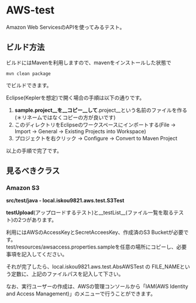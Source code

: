 # AWS-test
Amazon Web ServicesのAPIを使ってみるテスト。

## ビルド方法
ビルドにはMavenを利用しますので、mavenをインストールした状態で

    mvn clean package

でビルドできます。

Eclipse(Keplerを想定)で開く場合の手順は以下の通りです。

 1. __sample.project__を__コピー__して__.project__という名前のファイルを作る(＊リネームではなくコピーの方が良いです)
 1. このディレクトリをEclipseのワークスペースにインポートする(File → Import → General → Existing Projects into Workspace)
 1. プロジェクトを右クリック → Configure → Convert to Maven Project
 
 以上の手順で完了です。

## 見るべきクラス

### Amazon S3
__src/test/java - local.iskou9821.aws.test.S3Test__

__testUpload__(アップロードするテスト)と__testList__(ファイル一覧を取るテスト)の2つがあります。

利用にはAWSのAccessKeyとSecretAcceesKey、作成済のS3 Bucketが必要です。  
test/resources/awsaccess.properties.sampleを任意の場所にコピーし、必要事項を記入してください。

それが完了したら、local.iskou9821.aws.test.AbsAWSTest の FILE_NAMEという定数に、上記のファイルパスを記入して下さい。

なお、実行ユーザーの作成は、AWSの管理コンソールから「IAM(AWS Identity and Access Management)」のメニューで行うことができます。
